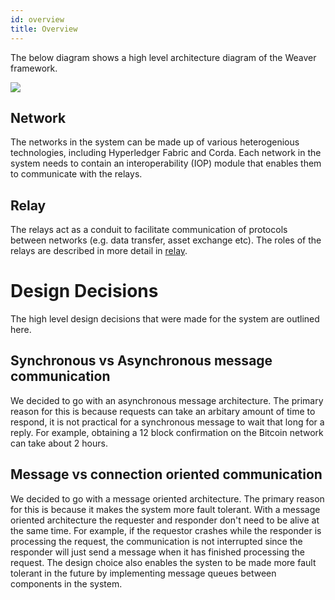 ```yaml
---
id: overview
title: Overview
---
```


<!--
 Copyright IBM Corp. All Rights Reserved.

 SPDX-License-Identifier: CC-BY-4.0
 -->

The below diagram shows a high level architecture diagram of the Weaver framework.

![](/architecture-assets/architecture_overview.png)

## Network

The networks in the system can be made up of various heterogenious technologies, including Hyperledger Fabric and Corda. Each network in the system needs to contain an interoperability (IOP) module that enables them to communicate with the relays.

## Relay

The relays act as a conduit to facilitate communication of protocols between networks (e.g. data transfer, asset exchange etc). The roles of the relays are described in more detail in [relay](./relay.md).

# Design Decisions

The high level design decisions that were made for the system are outlined here.

## Synchronous vs Asynchronous message communication

We decided to go with an asynchronous message architecture. The primary reason for this is because requests can take an arbitary amount of time to respond, it is not practical for a synchronous message to wait that long for a reply. For example, obtaining a 12 block confirmation on the Bitcoin network can take about 2 hours.

## Message vs connection oriented communication

We decided to go with a message oriented architecture. The primary reason for this is because it makes the system more fault tolerant. With a message oriented architecture the requester and responder don't need to be alive at the same time. For example, if the requestor crashes while the responder is processing the request, the communication is not interrupted since the responder will just send a message when it has finished processing the request. The design choice also enables the systen to be made more fault tolerant in the future by implementing message queues between components in the system.
